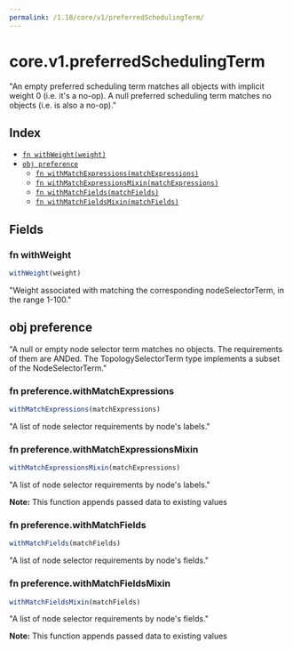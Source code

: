 ```yaml
---
permalink: /1.18/core/v1/preferredSchedulingTerm/
---
```


# core.v1.preferredSchedulingTerm

"An empty preferred scheduling term matches all objects with implicit weight 0 (i.e. it's a no-op). A null preferred scheduling term matches no objects (i.e. is also a no-op)."

## Index

* [`fn withWeight(weight)`](#fn-withweight)
* [`obj preference`](#obj-preference)
  * [`fn withMatchExpressions(matchExpressions)`](#fn-preferencewithmatchexpressions)
  * [`fn withMatchExpressionsMixin(matchExpressions)`](#fn-preferencewithmatchexpressionsmixin)
  * [`fn withMatchFields(matchFields)`](#fn-preferencewithmatchfields)
  * [`fn withMatchFieldsMixin(matchFields)`](#fn-preferencewithmatchfieldsmixin)

## Fields

### fn withWeight

```ts
withWeight(weight)
```

"Weight associated with matching the corresponding nodeSelectorTerm, in the range 1-100."

## obj preference

"A null or empty node selector term matches no objects. The requirements of them are ANDed. The TopologySelectorTerm type implements a subset of the NodeSelectorTerm."

### fn preference.withMatchExpressions

```ts
withMatchExpressions(matchExpressions)
```

"A list of node selector requirements by node's labels."

### fn preference.withMatchExpressionsMixin

```ts
withMatchExpressionsMixin(matchExpressions)
```

"A list of node selector requirements by node's labels."

**Note:** This function appends passed data to existing values

### fn preference.withMatchFields

```ts
withMatchFields(matchFields)
```

"A list of node selector requirements by node's fields."

### fn preference.withMatchFieldsMixin

```ts
withMatchFieldsMixin(matchFields)
```

"A list of node selector requirements by node's fields."

**Note:** This function appends passed data to existing values